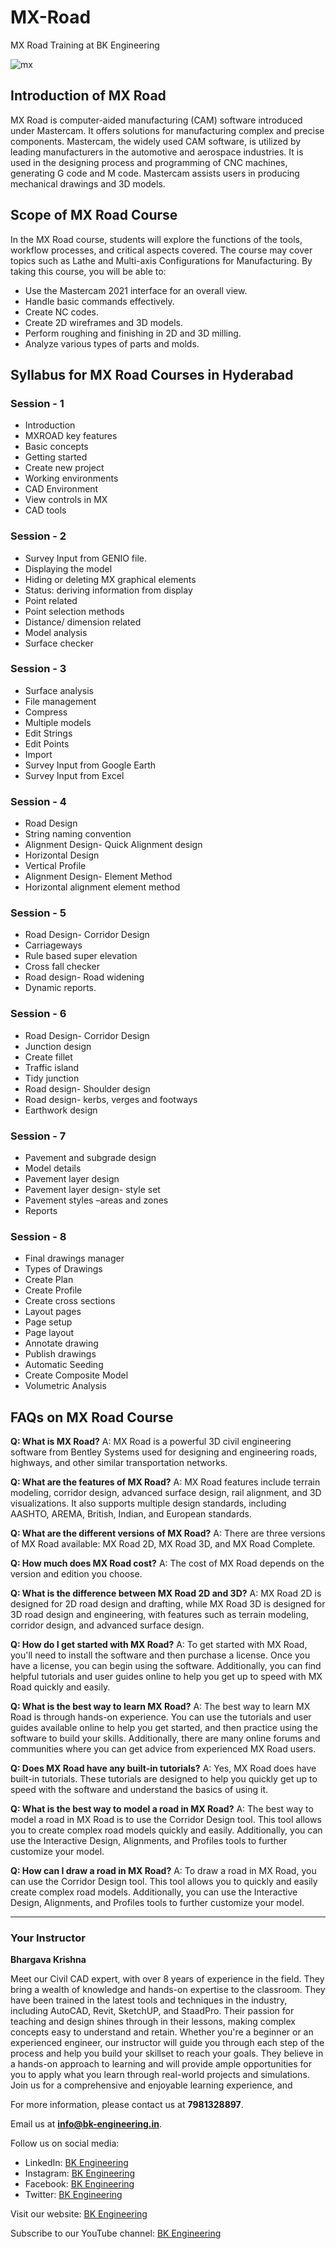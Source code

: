 # MX-Road
MX Road Training at BK Engineering

![mx](https://github.com/bkengineering/MX-Road/assets/136553846/288fd9db-4af7-48bf-9802-52ade0ef6dd4)

## Introduction of MX Road

MX Road is computer-aided manufacturing (CAM) software introduced under Mastercam. It offers solutions for manufacturing complex and precise components. Mastercam, the widely used CAM software, is utilized by leading manufacturers in the automotive and aerospace industries. It is used in the designing process and programming of CNC machines, generating G code and M code. Mastercam assists users in producing mechanical drawings and 3D models.

## Scope of MX Road Course

In the MX Road course, students will explore the functions of the tools, workflow processes, and critical aspects covered. The course may cover topics such as Lathe and Multi-axis Configurations for Manufacturing. By taking this course, you will be able to:

- Use the Mastercam 2021 interface for an overall view.
- Handle basic commands effectively.
- Create NC codes.
- Create 2D wireframes and 3D models.
- Perform roughing and finishing in 2D and 3D milling.
- Analyze various types of parts and molds.

## Syllabus for MX Road Courses in Hyderabad

### Session - 1
- Introduction
- MXROAD key features
- Basic concepts
- Getting started
- Create new project
- Working environments
- CAD Environment
- View controls in MX
- CAD tools

### Session - 2
- Survey Input from GENIO file.
- Displaying the model
- Hiding or deleting MX graphical elements
- Status: deriving information from display
- Point related
- Point selection methods
- Distance/ dimension related
- Model analysis
- Surface checker

### Session - 3
- Surface analysis
- File management
- Compress
- Multiple models
- Edit Strings
- Edit Points
- Import
- Survey Input from Google Earth
- Survey Input from Excel

### Session - 4
- Road Design
- String naming convention
- Alignment Design- Quick Alignment design
- Horizontal Design
- Vertical Profile
- Alignment Design- Element Method
- Horizontal alignment element method

### Session - 5
- Road Design- Corridor Design
- Carriageways
- Rule based super elevation
- Cross fall checker
- Road design- Road widening
- Dynamic reports.

### Session - 6
- Road Design- Corridor Design
- Junction design
- Create fillet
- Traffic island
- Tidy junction
- Road design- Shoulder design
- Road design- kerbs, verges and footways
- Earthwork design

### Session - 7
- Pavement and subgrade design
- Model details
- Pavement layer design
- Pavement layer design- style set
- Pavement styles –areas and zones
- Reports

### Session - 8
- Final drawings manager
- Types of Drawings
- Create Plan
- Create Profile
- Create cross sections
- Layout pages
- Page setup
- Page layout
- Annotate drawing
- Publish drawings
- Automatic Seeding
- Create Composite Model
- Volumetric Analysis

## FAQs on MX Road Course

**Q: What is MX Road?**
A: MX Road is a powerful 3D civil engineering software from Bentley Systems used for designing and engineering roads, highways, and other similar transportation networks.

**Q: What are the features of MX Road?**
A: MX Road features include terrain modeling, corridor design, advanced surface design, rail alignment, and 3D visualizations. It also supports multiple design standards, including AASHTO, AREMA, British, Indian, and European standards.

**Q: What are the different versions of MX Road?**
A: There are three versions of MX Road available: MX Road 2D, MX Road 3D, and MX Road Complete.

**Q: How much does MX Road cost?**
A: The cost of MX Road depends on the version and edition you choose.

**Q: What is the difference between MX Road 2D and 3D?**
A: MX Road 2D is designed for 2D road design and drafting, while MX Road 3D is designed for 3D road design and engineering, with features such as terrain modeling, corridor design, and advanced surface design.

**Q: How do I get started with MX Road?**
A: To get started with MX Road, you'll need to install the software and then purchase a license. Once you have a license, you can begin using the software. Additionally, you can find helpful tutorials and user guides online to help you get up to speed with MX Road quickly and easily.

**Q: What is the best way to learn MX Road?**
A: The best way to learn MX Road is through hands-on experience. You can use the tutorials and user guides available online to help you get started, and then practice using the software to build your skills. Additionally, there are many online forums and communities where you can get advice from experienced MX Road users.

**Q: Does MX Road have any built-in tutorials?**
A: Yes, MX Road does have built-in tutorials. These tutorials are designed to help you quickly get up to speed with the software and understand the basics of using it.

**Q: What is the best way to model a road in MX Road?**
A: The best way to model a road in MX Road is to use the Corridor Design tool. This tool allows you to create complex road models quickly and easily. Additionally, you can use the Interactive Design, Alignments, and Profiles tools to further customize your model.

**Q: How can I draw a road in MX Road?**
A: To draw a road in MX Road, you can use the Corridor Design tool. This tool allows you to quickly and easily create complex road models. Additionally, you can use the Interactive Design, Alignments, and Profiles tools to further customize your model.

---

### Your Instructor

**Bhargava Krishna**

Meet our Civil CAD expert, with over 8 years of experience in the field. They bring a wealth of knowledge and hands-on expertise to the classroom. They have been trained in the latest tools and techniques in the industry, including AutoCAD, Revit, SketchUP, and StaadPro. Their passion for teaching and design shines through in their lessons, making complex concepts easy to understand and retain. Whether you're a beginner or an experienced engineer, our instructor will guide you through each step of the process and help you build your skillset to reach your goals. They believe in a hands-on approach to learning and will provide ample opportunities for you to apply what you learn through real-world projects and simulations. Join us for a comprehensive and enjoyable learning experience, and

For more information, please contact us at **7981328897**.

Email us at **info@bk-engineering.in**.

Follow us on social media:

- LinkedIn: [BK Engineering](https://www.linkedin.com/company/bk-engineering-in)
- Instagram: [BK Engineering](https://www.instagram.com/bkengineering)
- Facebook: [BK Engineering](https://www.facebook.com/bkengineering.in)
- Twitter: [BK Engineering](https://twitter.com/bkengineeringin)

Visit our website: [BK Engineering](https://bk-engineering.in/)

Subscribe to our YouTube channel: [BK Engineering](https://www.youtube.com/@bkengineering)
